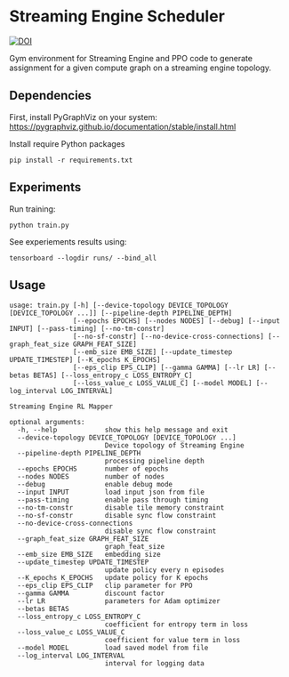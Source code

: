 # Streaming Engine Scheduler

[![DOI](https://zenodo.org/badge/DOI/10.5281/zenodo.6611892.svg)](https://doi.org/10.5281/zenodo.6611892)


Gym environment for Streaming Engine and PPO code to generate assignment for a given compute graph on a streaming engine topology.

## Dependencies

First, install PyGraphViz on your system: https://pygraphviz.github.io/documentation/stable/install.html

Install require Python packages
```
pip install -r requirements.txt
```

## Experiments
Run training:
```
python train.py
```

See experiements results using:
```
tensorboard --logdir runs/ --bind_all
```
## Usage
```
usage: train.py [-h] [--device-topology DEVICE_TOPOLOGY [DEVICE_TOPOLOGY ...]] [--pipeline-depth PIPELINE_DEPTH]
                [--epochs EPOCHS] [--nodes NODES] [--debug] [--input INPUT] [--pass-timing] [--no-tm-constr]
                [--no-sf-constr] [--no-device-cross-connections] [--graph_feat_size GRAPH_FEAT_SIZE]
                [--emb_size EMB_SIZE] [--update_timestep UPDATE_TIMESTEP] [--K_epochs K_EPOCHS]
                [--eps_clip EPS_CLIP] [--gamma GAMMA] [--lr LR] [--betas BETAS] [--loss_entropy_c LOSS_ENTROPY_C]
                [--loss_value_c LOSS_VALUE_C] [--model MODEL] [--log_interval LOG_INTERVAL]

Streaming Engine RL Mapper

optional arguments:
  -h, --help            show this help message and exit
  --device-topology DEVICE_TOPOLOGY [DEVICE_TOPOLOGY ...]
                        Device topology of Streaming Engine
  --pipeline-depth PIPELINE_DEPTH
                        processing pipeline depth
  --epochs EPOCHS       number of epochs
  --nodes NODES         number of nodes
  --debug               enable debug mode
  --input INPUT         load input json from file
  --pass-timing         enable pass through timing
  --no-tm-constr        disable tile memory constraint
  --no-sf-constr        disable sync flow constraint
  --no-device-cross-connections
                        disable sync flow constraint
  --graph_feat_size GRAPH_FEAT_SIZE
                        graph_feat_size
  --emb_size EMB_SIZE   embedding size
  --update_timestep UPDATE_TIMESTEP
                        update policy every n episodes
  --K_epochs K_EPOCHS   update policy for K epochs
  --eps_clip EPS_CLIP   clip parameter for PPO
  --gamma GAMMA         discount factor
  --lr LR               parameters for Adam optimizer
  --betas BETAS
  --loss_entropy_c LOSS_ENTROPY_C
                        coefficient for entropy term in loss
  --loss_value_c LOSS_VALUE_C
                        coefficient for value term in loss
  --model MODEL         load saved model from file
  --log_interval LOG_INTERVAL
                        interval for logging data
```
